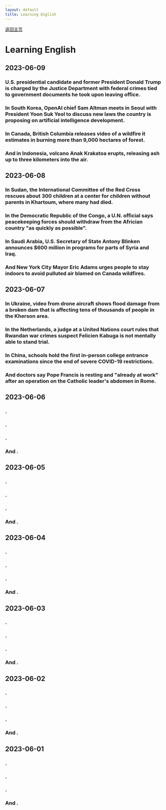 ```yaml
---
layout: default
title: Learning English
---
```


[返回主页](index.html)

# Learning English

##  2023-06-09

### U.S. presidential candidate and former President Donald Trump is charged by the Justice Department with federal crimes tied to government documents he took upon leaving office.

### In South Korea, OpenAI chief Sam Altman meets in Seoul with President Yoon Suk Yeol to discuss new laws the country is proposing on artificial intelligence development.

### In Canada, British Columbia releases video of a wildfire it estimates in burning more than 9,000 hectares of forest.

### And in Indonesia, volcano Anak Krakatoa erupts, releasing ash up to three kilometers into the air.

## 2023-06-08

### In Sudan, the International Committee of the Red Cross rescues about 300 children at a center for children without parents in Khartoum, where many had died.

### In the Democratic Republic of the Congo, a U.N. official says peacekeeping forces should withdraw from the Africian country "as quickly as possible".

### In Saudi Arabia, U.S. Secretary of State Antony Blinken announces $600 million in programs for parts of Syria and Iraq.

### And New York City Mayor Eric Adams urges people to stay indoors to avoid pulluted air blamed on Canada wildfires.


## 2023-06-07

### In Ukraine, video from drone aircraft shows flood damage from a broken dam that is affecting tens of thousands of people in the Kherson area.

### In the Netherlands, a judge at a United Nations court rules that Rwandan war crimes suspect Felicien Kabuga is not mentally able to stand trial.

### In China, schools hold the first in-person college entrance examinations since the end of severe COVID-19 restrictions.

### And doctors say Pope Francis is resting and "already at work" after an operation on the Catholic leader's abdomen in Rome.

## 2023-06-06

### .

### .

### .

### And .

## 2023-06-05

### .

### .

### .

### And .

## 2023-06-04

### .

### .

### .

### And .

## 2023-06-03

### .

### .

### .

### And .

## 2023-06-02

### .

### .

### .

### And .

## 2023-06-01

### .

### .

### .

### And .
